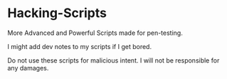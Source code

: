 # Hacking-Scripts
More Advanced and Powerful Scripts made for pen-testing.


I might add dev notes to my scripts if I get bored.

Do not use these scripts for malicious intent. I will not be responsible for any damages.
